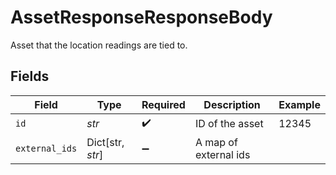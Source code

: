 # AssetResponseResponseBody

Asset that the location readings are tied to.


## Fields

| Field                 | Type                  | Required              | Description           | Example               |
| --------------------- | --------------------- | --------------------- | --------------------- | --------------------- |
| `id`                  | *str*                 | :heavy_check_mark:    | ID of the asset       | 12345                 |
| `external_ids`        | Dict[str, *str*]      | :heavy_minus_sign:    | A map of external ids |                       |